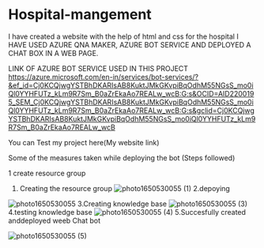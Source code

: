 # Hospital-mangement
I have created a website with the help of html and css for the hospital 
I HAVE USED AZURE QNA MAKER, AZURE BOT SERVICE AND DEPLOYED A CHAT  BOX IN A WEB PAGE.


LINK OF AZURE BOT SERVICE USED IN THIS PROJECT https://azure.microsoft.com/en-in/services/bot-services/?&ef_id=Cj0KCQjwgYSTBhDKARIsAB8KuktJMkGKvpiBqOdhM55NGsS_mo0iQl0YYHFUTz_kLm9R7Sm_B0aZrEkaAo7REALw_wcB:G:s&OCID=AID2200195_SEM_Cj0KCQjwgYSTBhDKARIsAB8KuktJMkGKvpiBqOdhM55NGsS_mo0iQl0YYHFUTz_kLm9R7Sm_B0aZrEkaAo7REALw_wcB:G:s&gclid=Cj0KCQjwgYSTBhDKARIsAB8KuktJMkGKvpiBqOdhM55NGsS_mo0iQl0YYHFUTz_kLm9R7Sm_B0aZrEkaAo7REALw_wcB


You can Test my project here(My website link) 


Some of the measures taken while deploying the bot (Steps followed)

1 create resource group 


1. Creating  the  resource group
![photo1650530055 (1)](https://user-images.githubusercontent.com/72561824/164415104-f5164c7e-c6bb-4583-bcaf-885602416ac2.jpeg)
2.depoying 


![photo1650530055](https://user-images.githubusercontent.com/72561824/164416372-6947d597-3711-49df-b38a-7f48445477af.jpeg)
3.Creating knowledge  base
![photo1650530055 (3)](https://user-images.githubusercontent.com/72561824/164416378-da80cbc8-3b4d-4666-a578-d34da84a5059.jpeg)
4.testing  knowledge base
![photo1650530055 (4)](https://user-images.githubusercontent.com/72561824/164416381-961693bc-047c-4cfa-ba97-db2d316a84a5.jpeg)
5.Succesfully created anddeployed weeb Chat bot

![photo1650530055 (5)](https://user-images.githubusercontent.com/72561824/164416819-b9563b85-bec1-42e2-b699-c5d52934b447.jpeg)







